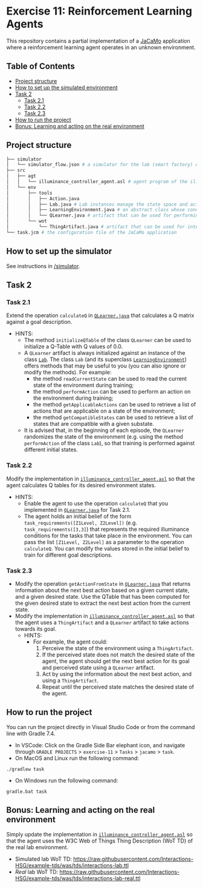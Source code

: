 # Exercise 11: Reinforcement Learning Agents

This repository contains a partial implementation of a [JaCaMo](https://github.com/jacamo-lang/jacamo) application where a reinforcement learning agent operates in an unknown environment.

## Table of Contents
- [Project structure](#project-structure)
- [How to set up the simulated environment](#how-to-set-up-the-simulator)
- [Task 2](#task-2)
  - [Task 2.1](#task-21)
  - [Task 2.2](#task-22)
  - [Task 2.3](#task-23)
- [How to run the project](#how-to-run-the-project)
 - [Bonus: Learning and acting on the real environment](#bonus-learning-and-acting-on-the-real-environment)

## Project structure
```bash
├── simulator
│   └── simulator_flow.json # a simulator for the lab (smart factory) environment 
├── src
│   ├── agt
│   │   └── illuminance_controller_agent.asl # agent program of the illuminance controller agent that is responsible for managing the indoor illuminance level based on task requirements
│   └── env
│       ├── tools
│       │   ├── Action.java 
│       │   ├── Lab.java # Lab instances manage the state space and action space of a lab environment (simulated or real) - extends LearningEnvironment
│       │   ├── LearningEnvironment.java # an abstract class whose concrete classes help in learning environments
│       │   └── QLearner.java # artifact that can be used for performing Q learning in lab environments
│       └── wot
│           └── ThingArtifact.java # artifact that can be used for interacting with W3C Web of Things (WoT) Things
└── task.jcm # the configuration file of the JaCaMo application
```

## How to set up the simulator
See instructions in [/simulator](/simulator).

## Task 2
### Task 2.1
Extend the operation `calculateQ` in [`QLearner.java`](src/env/tools/QLearner.java) that calculates a Q matrix against a goal description.
- HINTS: 
  - The method `initializeQTable` of the class `QLearner` can be used to initialize a Q-Table with Q values of 0.0.
  - A `QLearner` artifact is always initialized against an instance of the class [`Lab`](src/env/tools/Lab.java). The class `Lab` (and its superclass [`LearningEnvironment`](src/env/tools/LearningEnvironment.java)) offers methods that may be useful to you (you can also ignore or modify the methods). For example:
    - the method `readCurrentState` can be used to read the current state of the environment during training;
    - the method `performAction` can be used to perform an action on the environment during training;
    - the method `getApplicableActions` can be used to retrieve a list of actions that are applicable on a state of the environment;
    - the method `getCompatibleStates` can be used to retrieve a list of states that are compatible with a given substate. 
  - It is advised that, in the beginning of each episode, the `QLearner` randomizes the state of the environment (e.g. using the method `performAction` of the class `Lab`), so that training is performed against different initial states. 

### Task 2.2
Modify the implementation in [`illuminance_controller_agent.asl`](src/agt/illuminance_controller_agent.asl) so that the agent calculates Q tables for its desired environment states.
- HINTS: 
  - Enable the agent to use the operation `calculateQ` that you implemented in [`QLearner.java`](src/env/tools/QLearner.java) for Task 2.1.
  - The agent holds an initial belief of the form `task_requirements([Z1Level, Z2Level])` (e.g. `task_requirements([3,3]`) that represents the required illuminance conditions for the tasks that take place in the environment. You can pass the list `[Z1Level, Z2Level]` as a parameter to the operation `calculateQ`. You can modify the values stored in the initial belief to train for different goal descriptions.

### Task 2.3
- Modify the operation `getActionFromState` in [`QLearner.java`](src/env/tools/QLearner.java) that returns information about the next best action based on a given current state, and a given desired state. Use the QTable that has been computed for the given desired state to extract the next best action from the current state.
- Modify the implementation in [`illuminance_controller_agent.asl`](src/agt/illuminance_controller_agent.asl) so that the agent uses a `ThingArtifact` and a `QLearner` artifact to take actions towards its goal. 
  - HINTS: 
    - For example, the agent could:
      1. Perceive the state of the environment using a `ThingArtifact`.
      2. If the perceived state does not match the desired state of the agent, the agent should get the next best action for its goal and perceived state using a `QLearner` artifact.
      3. Act by using the information about the next best action, and using a `ThingArtifact`.
      4. Repeat until the perceived state matches the desired state of the agent. 

## How to run the project
You can run the project directly in Visual Studio Code or from the command line with Gradle 7.4.
- In VSCode:  Click on the Gradle Side Bar elephant icon, and navigate through `GRADLE PROJECTS` > `exercise-11` > `Tasks` > `jacamo` > `task`.
- On MacOS and Linux run the following command:
```shell
./gradlew task
```
- On Windows run the following command:
```shell
gradle.bat task
```

## Bonus: Learning and acting on the real environment
Simply update the implementation in [`illuminance_controller_agent.asl`](src/agt/illuminance_controller_agent.asl) so that the agent uses the W3C Web of Things Thing Description (WoT TD) of the real lab environment. 
- Simulated lab WoT TD: https://raw.githubusercontent.com/Interactions-HSG/example-tds/was/tds/interactions-lab.ttl
- *Real* lab WoT TD: https://raw.githubusercontent.com/Interactions-HSG/example-tds/was/tds/interactions-lab-real.ttl
